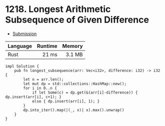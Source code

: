 # 1218. Longest Arithmetic Subsequence of Given Difference
- [Submission](https://leetcode.com/submissions/detail/1260744527/)

| Language | Runtime | Memory |
| :-       |       -:|      -:|
| Rust | 21 ms | 3.1 MB |
```
impl Solution {
    pub fn longest_subsequence(arr: Vec<i32>, difference: i32) -> i32 {
        let n = arr.len();
        let mut dp = std::collections::HashMap::new();
        for i in 0..n {
            if let Some(c) = dp.get(&(arr[i]-difference)) { dp.insert(arr[i], c+1); } 
            else { dp.insert(arr[i], 1); }
        }
        dp.into_iter().map(|(_, x)| x).max().unwrap()
    }
}
```
